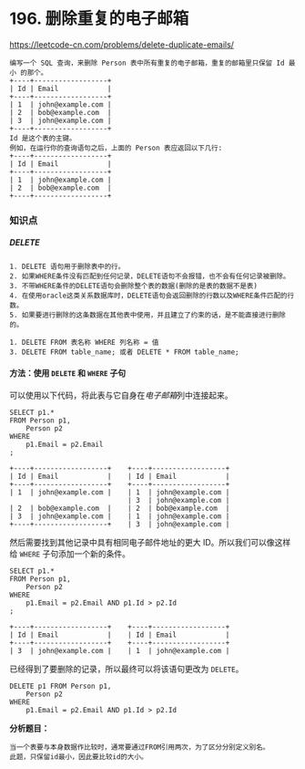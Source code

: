 # 196. 删除重复的电子邮箱

https://leetcode-cn.com/problems/delete-duplicate-emails/ <br/>

```wiki
编写一个 SQL 查询，来删除 Person 表中所有重复的电子邮箱，重复的邮箱里只保留 Id 最小 的那个。
+----+------------------+
| Id | Email            |
+----+------------------+
| 1  | john@example.com |
| 2  | bob@example.com  |
| 3  | john@example.com |
+----+------------------+
Id 是这个表的主键。
例如，在运行你的查询语句之后，上面的 Person 表应返回以下几行:
+----+------------------+
| Id | Email            |
+----+------------------+
| 1  | john@example.com |
| 2  | bob@example.com  |
+----+------------------+
```



### 知识点

##### DELETE

```wiki
1. DELETE 语句用于删除表中的行。
2. 如果WHERE条件没有匹配到任何记录，DELETE语句不会报错，也不会有任何记录被删除。
3. 不带WHERE条件的DELETE语句会删除整个表的数据(删除的是表的数据不是表)
4. 在使用oracle这类关系数据库时，DELETE语句会返回删除的行数以及WHERE条件匹配的行数。
5. 如果要进行删除的这条数据在其他表中使用，并且建立了约束的话，是不能直接进行删除的。
```

```mysql
1. DELETE FROM 表名称 WHERE 列名称 = 值
3. DELETE FROM table_name; 或者 DELETE * FROM table_name;
```



#### 方法：使用 `DELETE` 和 `WHERE` 子句

可以使用以下代码，将此表与它自身在*电子邮箱*列中连接起来。<br/>

```mysql
SELECT p1.*
FROM Person p1,
    Person p2
WHERE
    p1.Email = p2.Email
;
```

```wiki
+----+------------------+    +----+------------------+   
| Id | Email            |    | Id | Email            |
+----+------------------+    +----+------------------+
| 1  | john@example.com |    | 1  | john@example.com |
                             | 3  | john@example.com |
| 2  | bob@example.com  |    | 2  | bob@example.com  |
| 3  | john@example.com |    | 1  | john@example.com | 
+----+------------------+    | 3  | john@example.com |
```

然后需要找到其他记录中具有相同电子邮件地址的更大 ID。所以我们可以像这样给 `WHERE` 子句添加一个新的条件。<br/>

```mysql
SELECT p1.*
FROM Person p1,
    Person p2
WHERE
    p1.Email = p2.Email AND p1.Id > p2.Id
;
```

```wiki
+----+------------------+    +----+------------------+   
| Id | Email            |    | Id | Email            |
+----+------------------+    +----+------------------+
| 3  | john@example.com |    | 1  | john@example.com | 
```

已经得到了要删除的记录，所以最终可以将该语句更改为 `DELETE`。 <br/>

```mysql
DELETE p1 FROM Person p1,
    Person p2
WHERE
    p1.Email = p2.Email AND p1.Id > p2.Id
```

**分析题目：** <br/>

```wiki
当一个表要与本身数据作比较时，通常要通过FROM引用两次，为了区分分别定义别名。
此题，只保留id最小，因此要比较id的大小。
```

